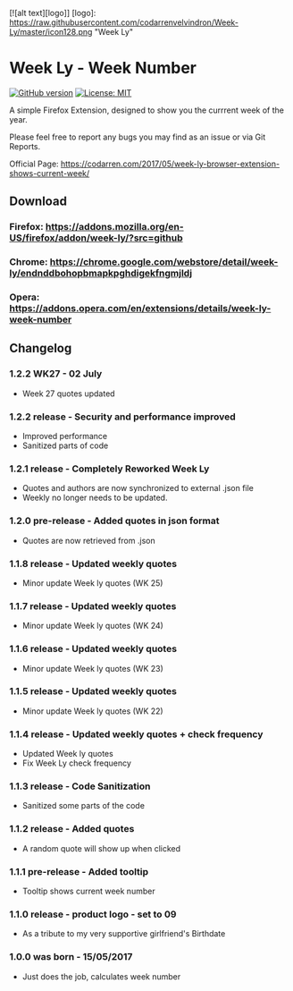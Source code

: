 [![alt text][logo]]
[logo]: https://raw.githubusercontent.com/codarrenvelvindron/Week-Ly/master/icon128.png "Week Ly"
# Week Ly - Week Number
[![GitHub version](https://badge.fury.io/gh/codarrenvelvindron%2FWeek-Ly.svg)](https://badge.fury.io/gh/codarrenvelvindron%2FWeek-Ly)
[![License: MIT](https://img.shields.io/badge/License-MIT-yellow.svg)](https://opensource.org/licenses/MIT)

A simple Firefox Extension, designed to show you the currrent week of the year.

Please feel free to report any bugs you may find as an issue or via Git Reports.

Official Page: https://codarren.com/2017/05/week-ly-browser-extension-shows-current-week/

## Download
### Firefox: https://addons.mozilla.org/en-US/firefox/addon/week-ly/?src=github
### Chrome: https://chrome.google.com/webstore/detail/week-ly/endnddbohopbmapkpghdigekfngmjldj
### Opera: https://addons.opera.com/en/extensions/details/week-ly-week-number

## Changelog
### 1.2.2 WK27 - 02 July
* Week 27 quotes updated

### 1.2.2 release - Security and performance improved
* Improved performance
* Sanitized parts of code

### 1.2.1 release - Completely Reworked Week Ly
* Quotes and authors are now synchronized to external .json file
* Weekly no longer needs to be updated.

### 1.2.0 pre-release - Added quotes in json format
* Quotes are now retrieved from .json

### 1.1.8 release - Updated weekly quotes
* Minor update Week ly quotes (WK 25)

### 1.1.7 release - Updated weekly quotes
* Minor update Week ly quotes (WK 24)

### 1.1.6 release - Updated weekly quotes
* Minor update Week ly quotes (WK 23)

### 1.1.5 release - Updated weekly quotes
* Minor update Week ly quotes (WK 22)

### 1.1.4 release - Updated weekly quotes + check frequency
* Updated Week ly quotes
* Fix Week Ly check frequency

### 1.1.3 release - Code Sanitization
* Sanitized some parts of the code

### 1.1.2 release - Added quotes
* A random quote will show up when clicked

### 1.1.1 pre-release - Added tooltip
* Tooltip shows current week number

### 1.1.0 release - product logo - set to 09
* As a tribute to my very supportive girlfriend's Birthdate 

### 1.0.0 was born - 15/05/2017
* Just does the job, calculates week number
